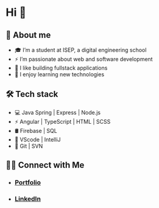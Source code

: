 ####
# Hi 👋 

## 🤔 About me
- 🎓 I’m a student at ISEP, a digital engineering school
- ⚡️ I’m passionate about web and software development
- 🤔 I like building fullstack applications
- 🔭 I enjoy learning new technologies

## 🛠 Tech stack
- 💻   Java Spring | Express | Node.js
- ⚡️   Angular | TypeScript | HTML | SCSS 
- 🛢   Firebase | SQL
- 🔧   VScode | IntelliJ
- 📂   Git | SVN

## 🤝🏻 Connect with Me

- ### <a href="https://theophilewallez.com">Portfolio<a/>
- ### <a href="https://www.linkedin.com/in/theophile-wallez/">LinkedIn<a/>
